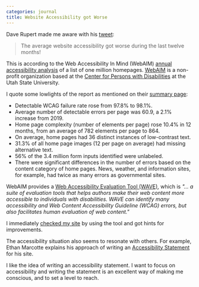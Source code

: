 ```yaml
---
categories: journal
title: Website Accessibility got Worse
---
```

Dave Rupert made me aware with his [tweet](https://twitter.com/davatron5000/status/1247179071890640896): 

> The average website accessibility got worse during the last twelve months!

This is according to the Web Accessibility In Mind (WebAIM) [annual accessibility analysis](https://webaim.org/projects/million/) of a list of one million homepages. [WebAIM](https://webaim.org/about/) is a non-profit organization based at the [Center for Persons with Disabilities](https://www.cpd.usu.edu/) at the Utah State University.

I quote some lowlights of the report as mentioned on their [summary page](https://webaim.org/blog/webaim-million-one-year-update/):

- Detectable WCAG failure rate rose from 97.8% to 98.1%.
- Average number of detectable errors per page was 60.9, a 2.1% increase from 2019.
- Home page complexity (number of elements per page) rose 10.4% in 12 months, from an average of 782 elements per page to 864.
- On average, home pages had 36 distinct instances of low-contrast text.
- 31.3% of all home page images (12 per page on average) had missing alternative text.
- 56% of the 3.4 million form inputs identified were unlabeled.
- There were significant differences in the number of errors based on the content category of home pages. News, weather, and information sites, for example, had twice as many errors as governmental sites.

WebAIM provides a [Web Accessibility Evaluation Tool (WAVE)](https://wave.webaim.org), which is *"… a suite of evaluation tools that helps authors make their web content more accessible to individuals with disabilities. WAVE can identify many accessibility and Web Content Accessibility Guideline (WCAG) errors, but also facilitates human evaluation of web content."*

I immediately [checked my site](https://wave.webaim.org/report#/https://ulf.codes/) by using the tool and got hints for improvements.

The accessibility situation also seems to resonate with others. For example, Ethan Marcotte explains his approach of writing an [Accessibility Statement](https://ethanmarcotte.com/wrote/an-accessibility-statement/) for his site. 

I like the idea of writing an accessibility statement. I want to focus on accessibility and writing the statement is an excellent way of making me conscious, and to set a level to reach. 